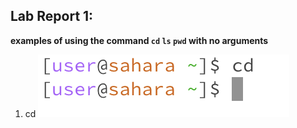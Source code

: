 Lab Report 1:
---
**examples of using the command `cd` `ls` `pwd` with no arguments**
1. cd
![Image](cd.png)
